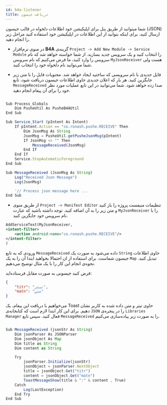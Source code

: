 ```yaml
---
id: b4a-listener
title: دریافت جیسون
---
```



شما میتوانید از طریق پنل برای اپلیکیشن خود اطلاعات دلخواه در قالب جیسون (JSON) ارسال کنید. برای اینکه بتوانید از این اطلاعات در اپلیکیشن خود استفاده کنید مراحل زیر را انجام دهید.

- در منوی نرم‌افزار 
**B4A**
گزینه‌ی 
`Project -> Add New Module -> Service Module`
را انتخاب کنید و یک سرویس جدید بسازید. از شما خواسته خواهد شد که نام سرویس را وارد کنید، ما فرض می‌کنیم که نام سرویس 
`MyJsonReceiver`
هست ولی شما می‌توانید نام دلخواه خود را انتخاب کنید.

- فایل جدیدی با نام سرویسی که ساختید ایجاد خواهد شد. محتویات فایل را با متن زیر جایگزین کنید.
هر بار که اعلان جدیدی حاوی اطلاعات جیسون دریافت شود، تابع
`MessageReceived`
صدا زده خواهد شود. شما می‌توانید در این تابع عملیات مورد نظر خود را برای آن پیغام انجام دهید.


```js

Sub Process_Globals
	Dim PusheUtil As PusheB4AUtil
End Sub

Sub Service_Start (pIntent As Intent)
	If pIntent.Action == "co.ronash.pushe.RECEIVE" Then
		Dim JsonMsg As String
		JsonMsg = PusheUtil.getPusheJsonMsg(pIntent)
		If JsonMsg <> "" Then
			MessageReceived(JsonMsg)
		End If
	End If
	Service.StopAutomaticForeground
End Sub

Sub MessageReceived (JsonMsg As String)
	Log("Received Json Message")
	Log(JsonMsg)

    '// Process json message here ... 
End Sub
```

- از طریق منوی 
`Project -> Manifest Editor`
تنظیمات منیفست پروژه را باز کنید و متن زیر را به آن اضافه کنید. توجه داشته باشید که عبارت 
`MyJsonReceiver`
را با نام سرویس خود جایگزین کنید.

```xml
AddServiceText(MyJsonReceiver,
<intent-filter>
    <action android:name="co.ronash.pushe.RECEIVE"/>
</intent-filter>
)
```


ورودی که به تابع 
`MessageReceived`
داده می‌شود به صورت یک
`String`
حاوی اطلاعات جیسون شماست. برای استفاده از ان احتمالا بخواهید ابتدا آن را به یک 
`Map`
تبدیل کنید. نحوه‌ی انجام این کار را با یک مثال توضیح می‌دهیم.


فرض کنید جیسونی به صورت مقابل فرستاده‌اید:

```json
{
    "titr": "تیتر",
    "matn": "متن"
}
```

می‌خواهیم با دریافت این پیغام، یک 
Toast
حاوی تیتر و متن داده شده به کاربر نشان دهیم. برای این کار ابتدا لازم است که کتابخانه‌ی 
`JSON`
را در پنجره‌ی 
`Libraries Manager`
فعال کنید. سپس تابع 
`MessageReceived` 
را به صورت زیر پیاده‌سازی می‌کنیم.

```js

Sub MessageReceived (jsonStr As String)
    Dim jsonParser As JSONParser
    Dim jsonObject As Map
    Dim title as String
    Dim content as String

  	Try
        jsonParser.Initialize(jsonStr)
	  	jsonObject = jsonParser.NextObject
		title = jsonObject.Get("titr")
		content = jsonObject.Get("matn")
		ToastMessageShow(title & ":" & content , True)
    Catch
        Log(LastException)
    End Try
End Sub
```